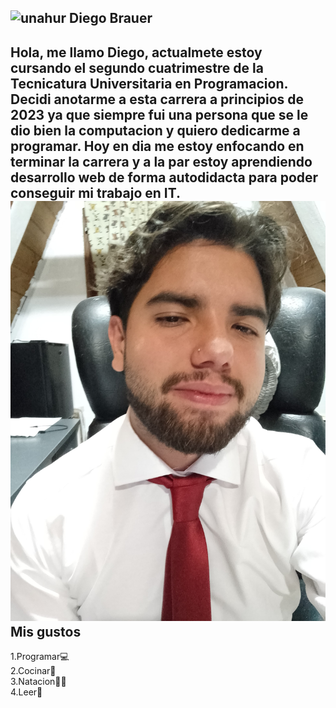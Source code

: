 ![unahur](assets/UNAHUR.png)
Diego Brauer 
---
Hola, me llamo Diego, actualmete estoy cursando el segundo cuatrimestre de la Tecnicatura Universitaria en Programacion. Decidi anotarme a esta carrera a principios de 2023 ya que siempre fui una persona que se le dio bien la computacion y quiero dedicarme a programar. Hoy en dia me estoy enfocando en terminar la carrera y a la par estoy aprendiendo desarrollo web de forma autodidacta para poder conseguir mi trabajo en IT.
![yo](Diego_Foto.jpeg)
Mis gustos
---
1.Programar💻  
2.Cocinar🍳   
3.Natacion🏊‍♂️  
4.Leer📖  
